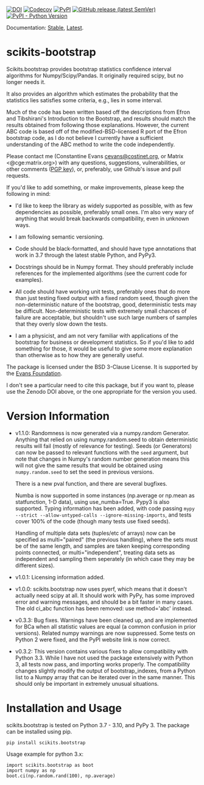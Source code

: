 [![DOI](https://zenodo.org/badge/5336221.svg)](https://zenodo.org/badge/latetdoi/5336221)
[![Codecov](https://img.shields.io/codecov/c/github/cgevans/scikits-bootstrap)](https://codecov.io/gh/cgevans/scikits-bootstrap)
[![PyPI](https://img.shields.io/pypi/v/scikits-bootstrap)](https://pypi.org/project/scikits.bootstrap/)
[![GitHub release (latest SemVer)](https://img.shields.io/github/v/release/cgevans/scikits-bootstrap)](https://github.com/cgevans/scikits-bootstrap/releases)
[![PyPI - Python Version](https://img.shields.io/pypi/pyversions/scikits-bootstrap)](https://pypi.org/project/scikits.bootstrap/)


Documentation: [Stable](https://scikits-bootstrap.readthedocs.io/en/stable/), [Latest](https://scikits-bootstrap.readthedocs.io/en/latest/).

scikits-bootstrap
=================

Scikits.bootstrap provides bootstrap statistics confidence interval algorithms
for Numpy/Scipy/Pandas. It originally required scipy, but no longer needs it.

It also provides an algorithm which estimates the probability that the
statistics lies satisfies some criteria, e.g., lies in some interval.

Much of the code has been written based off the descriptions from Efron
and Tibshirani's Introduction to the Bootstrap, and results should match
the results obtained from following those explanations. However, the
current ABC code is based off of the modified-BSD-licensed R port of the
Efron bootstrap code, as I do not believe I currently have a sufficient
understanding of the ABC method to write the code independently.

Please contact me (Constantine Evans <cevans@costinet.org>, or Matrix
<@cge:matrix.org>) with any questions, suggestions, vulnerabilities, or other
comments ([PGP key](https://costinet.org/new-cge-pgp.key)), or, preferably, use
Github's issue and pull requests.

If you'd like to add something, or make improvements, please keep the following
in mind:

- I'd like to keep the library as widely supported as possible, with as
  few dependencies as possible, preferably small ones.  I'm also very
  wary of anything that would break backwards compatibility, even in
  unknown ways.

- I am following semantic versioning.

- Code should be black-formatted, and should have type annotations that work
  in 3.7 through the latest stable Python, and PyPy3.

- Docstrings should be in Numpy format.  They should preferably include
  references for the implemented algorithms (see the current code for
  examples).

- All code should have working unit tests, preferably ones that do more
  than just testing fixed output with a fixed random seed, though given
  the non-deterministic nature of the bootstrap, good, deterministic
  tests may be difficult.  Non-deterministic tests with extremely small
  chances of failure are acceptable, but shouldn't use such large numbers
  of samples that they overly slow down the tests.

- I am a physicist, and am not very familiar with applications of the
  bootstrap for business or development statistics.  So if you'd like
  to add something for those, it would be useful to give some more
  explanation than otherwise as to how they are generally useful.

The package is licensed under the BSD 3-Clause License. It is supported
by the [Evans Foundation](https://evansfmm.org).

I don't see a particular need to cite this package, but if you want to,
please use the Zenodo DOI above, or the one appropriate for the version
you used.

Version Information
===================

-   v1.1.0: Randomness is now generated via a numpy.random
    Generator. Anything that relied on using numpy.random.seed to obtain
    deterministic results will fail (mostly of relevance for testing).
    Seeds (or Generators) can now be passed to relevant functions with
    the `seed` argument, but note that changes in Numpy's random number
    generation means this will not give the same results that would be
    obtained using `numpy.random.seed` to set the seed in previous
    versions.

    There is a new pval function, and there are several bugfixes.

    Numba is now supported in some instances (np.average or np.mean as
    statfunction, 1-D data), using use\_numba=True. Pypy3 is also
    supported. Typing information has been added, with code passing
    `mypy --strict --allow-untyped-calls --ignore-missing-imports`, and
    tests cover 100% of the code (though many tests use fixed seeds).

    Handling of multiple data sets (tuples/etc of arrays) now can be
    specified as multi="paired" (the previous handling), where the sets
    must be of the same length, and samples are taken keeping
    corresponding points connected, or multi="independent", treating
    data sets as independent and sampling them seperately (in which case
    they may be different sizes).

-   v1.0.1: Licensing information added.

-   v1.0.0: scikits.bootstrap now uses pyerf, which means that it
    doesn't actually need scipy at all. It should work with PyPy, has
    some improved error and warning messages, and should be a bit faster
    in many cases. The old ci\_abc function has been removed: use
    method='abc' instead.

-   v0.3.3: Bug fixes. Warnings have been cleaned up, and are
    implemented for BCa when all statistic values are equal (a common
    confusion in prior versions). Related numpy warnings are now
    suppressed. Some tests on Python 2 were fixed, and the PyPI website
    link is now correct.

-   v0.3.2: This version contains various fixes to allow compatibility
    with Python 3.3. While I have not used the package extensively with
    Python 3, all tests now pass, and importing works properly. The
    compatibility changes slightly modify the output of
    bootstrap\_indexes, from a Python list to a Numpy array that can be
    iterated over in the same manner. This should only be important in
    extremely unusual situations.

Installation and Usage
======================

scikits.bootstrap is tested on Python 3.7 - 3.10, and PyPy 3. The package
can be installed using pip.

`pip install scikits.bootstrap`

Usage example for python 3.x:

    import scikits.bootstrap as boot
    import numpy as np
    boot.ci(np.random.rand(100), np.average)
